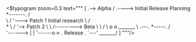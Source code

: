 <$typogram zoom=0.3 text="""
[
                                            .-->  Alpha
                                           /
                                          .---->  Initial Release
          Planning *-------.             /         \
                            \           /           '---> Patch 1
      Initial research       \         /             \
                *             \       /               '-->  Patch 2
                 \             \     /---------> Beta
                  \             \   /
                   \             o o                     _______
                    \          .---. *-----.            /       \
                     '------>  |   |       '------o->  . Release .
                               `---'                    \_______/
]
"""/>